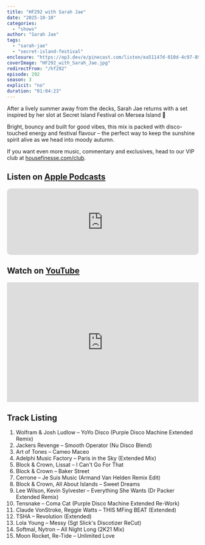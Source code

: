 ```yaml
---
title: "HF292 with Sarah Jae"
date: "2025-10-10"
categories:
  - "shows"
author: "Sarah Jae"
tags:
  - "sarah-jae"
  - "secret-island-festival"
enclosure: "https://op3.dev/e/pinecast.com/listen/ea51147d-010d-4c97-89d0-cd8b56fb1694.mp3?source=rss&ext=asset.mp3 61954286 audio/mpeg"
coverImage: "HF292_with_Sarah_Jae.jpg"
redirectFrom: "/hf292"
episode: 292
season: 3
explicit: "no"
duration: "01:04:23"
---
```

After a lively summer away from the decks, Sarah Jae returns with a set inspired by her slot at Secret Island Festival on Mersea Island 🌴

Bright, bouncy and built for good vibes, this mix is packed with disco-touched energy and festival flavour – the perfect way to keep the sunshine spirit alive as we head into moody autumn.

If you want even more music, commentary and exclusives, head to our VIP club at [housefinesse.com/club](https://housefinesse.com/club).

## Listen on [Apple Podcasts](https://podcasts.apple.com/gb/podcast/hf292-with-sarah-jae-10-oct-2025/id355833875?i=1000731082676)

<iframe allow="autoplay *; encrypted-media *; fullscreen *; clipboard-write" frameborder="0" height="175" style="width:100%;max-width:660px;overflow:hidden;border-radius:10px;" sandbox="allow-forms allow-popups allow-same-origin allow-scripts allow-storage-access-by-user-activation allow-top-navigation-by-user-activation" src="https://embed.podcasts.apple.com/gb/podcast/hf292-with-sarah-jae-10-oct-2025/id355833875?i=1000731082676"></iframe>

## Watch on [YouTube](https://youtu.be/Fl3zw1kVzmM?si=2LV-yqTi15kbuf-d)

<iframe width="100%" height="315" style="max-width: 560px; aspect-ratio: 16/9;" src="https://www.youtube.com/embed/Fl3zw1kVzmM?si=2LV-yqTi15kbuf-d" title="YouTube video player" frameborder="0" allow="accelerometer; autoplay; clipboard-write; encrypted-media; gyroscope; picture-in-picture; web-share" allowfullscreen></iframe>

## Track Listing

1. Wolfram & Josh Ludlow – YoYo Disco (Purple Disco Machine Extended Remix)
2. Jackers Revenge – Smooth Operator (Nu Disco Blend)
3. Art of Tones – Cameo Maceo
4. Adelphi Music Factory – Paris in the Sky (Extended Mix)
5. Block & Crown, Lissat – I Can't Go For That
6. Block & Crown – Baker Street
7. Cerrone – Je Suis Music (Armand Van Helden Remix Edit)
8. Block & Crown, All About Islands – Sweet Dreams
9. Lee Wilson, Kevin Sylvester – Everything She Wants (Dr Packer Extended Remix)
10. Tensnake – Coma Cat (Purple Disco Machine Extended Re-Work)
11. Claude VonStroke, Reggie Watts – THIS MFing BEAT (Extended)
12. TSHA – Revolution (Extended)
13. Lola Young – Messy (Sgt Slick's Discotizer ReCut)
14. Softmal, Nytron – All Night Long (2K21 Mix)
15. Moon Rocket, Re-Tide – Unlimited Love


